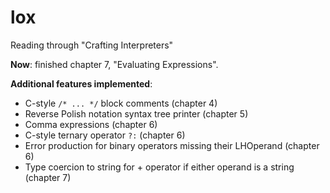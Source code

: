 # lox
Reading through "Crafting Interpreters"

**Now**: finished chapter 7, "Evaluating Expressions".

**Additional features implemented**:
- C-style `/* ... */` block comments (chapter 4)
- Reverse Polish notation syntax tree printer (chapter 5)
- Comma expressions (chapter 6)
- C-style ternary operator `?:` (chapter 6)
- Error production for binary operators missing their LHOperand (chapter 6)
- Type coercion to string for + operator if either operand is a string (chapter 7)





